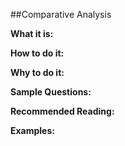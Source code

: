 ##Comparative Analysis

**What it is:**


**How to do it:**


**Why to do it:**


**Sample Questions:**



**Recommended Reading:**

**Examples:**

